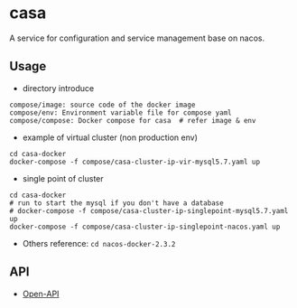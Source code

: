 # casa
A service for configuration and service management base on nacos.


## Usage
- directory introduce
```
compose/image: source code of the docker image
compose/env: Environment variable file for compose yaml
compose/compose: Docker compose for casa  # refer image & env
```

- example of virtual cluster (non production env)
```
cd casa-docker
docker-compose -f compose/casa-cluster-ip-vir-mysql5.7.yaml up
```

- single point of cluster
```
cd casa-docker
# run to start the mysql if you don't have a database
# docker-compose -f compose/casa-cluster-ip-singlepoint-mysql5.7.yaml up
docker-compose -f compose/casa-cluster-ip-singlepoint-nacos.yaml up
```

- Others reference: `cd nacos-docker-2.3.2`


## API
- [Open-API](https://nacos.io/zh-cn/docs/open-api.html)
